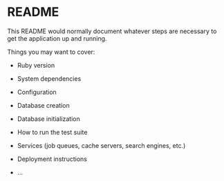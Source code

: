 # README

This README would normally document whatever steps are necessary to get the
application up and running.

Things you may want to cover:

* Ruby version

* System dependencies

* Configuration

* Database creation
 
* Database initialization

* How to run the test suite

* Services (job queues, cache servers, search engines, etc.)

* Deployment instructions

* ...
